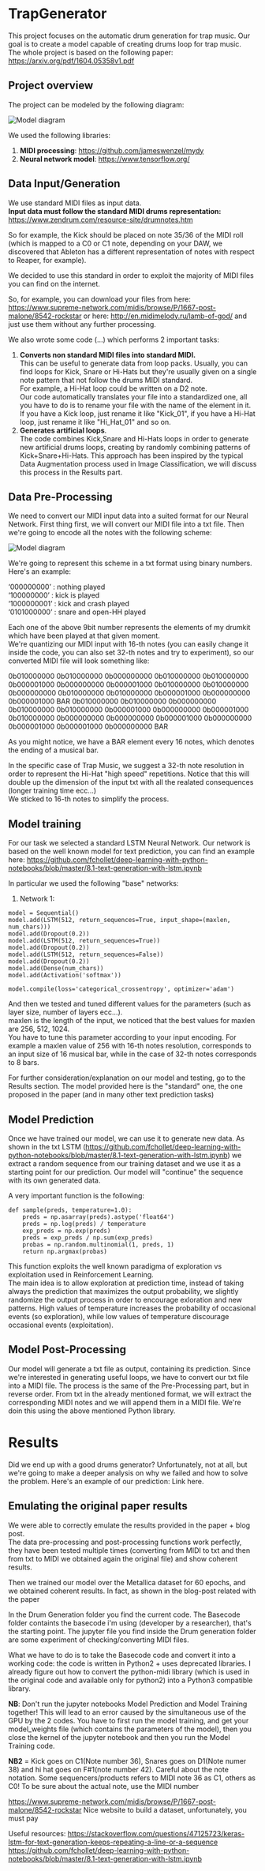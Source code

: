 # TrapGenerator
This project focuses on the automatic drum generation for trap music. Our goal is to create a model capable of creating drums loop for trap music.
<br>The whole project is based on the following paper: https://arxiv.org/pdf/1604.05358v1.pdf


## Project overview
The project can be modeled by the following diagram:


![Model diagram](https://i.imgur.com/BtYp4Sr.png)


We used the following libraries: 
1. **MIDI processing**: https://github.com/jameswenzel/mydy
2. **Neural network model**: https://www.tensorflow.org/


## Data Input/Generation
We use standard MIDI files as input data.<br> **Input data must follow the standard MIDI drums representation:** https://www.zendrum.com/resource-site/drumnotes.htm <br>

So for example, the Kick should be placed on note 35/36 of the MIDI roll (which is mapped to a C0 or C1 note, depending on your DAW, we discovered that Ableton has a different representation of notes with respect to Reaper, for example).

We decided to use this standard in order to exploit the majority of MIDI files you can find on the internet. 

So, for example, you can download your files from here: https://www.supreme-network.com/midis/browse/P/1667-post-malone/8542-rockstar or here: http://en.midimelody.ru/lamb-of-god/ and just use them without any further processing.  

We also wrote some code (...) which performs 2 important tasks:
1. **Converts non standard MIDI files into standard MIDI.** <br>This can be useful to generate data from loop packs. Usually, you can find loops for Kick, Snare or Hi-Hats but they're usually given on a single note pattern that not follow the drums MIDI standard.<br> For example, a Hi-Hat loop could be written on a D2 note. <br>Our code automatically translates your file into a standardized one, all you have to do is to rename your file with the name of the element in it. If you have a Kick loop, just rename it like "Kick_01", if you have a Hi-Hat loop, just rename it like "Hi_Hat_01" and so on.  
2. **Generates artificial loops**. <br>The code combines Kick,Snare and Hi-Hats loops in order to generate new artificial drums loops, creating by randomly combining patterns of Kick+Snare+Hi-Hats. This approach has been inspired by the typical Data Augmentation process used in Image Classification, we will discuss this process in the Results part. 

## Data Pre-Processing
We need to convert our MIDI input data into a suited format for our Neural Network. First thing first, we will convert our MIDI file into a txt file. Then we're going to encode all the notes with the following scheme:

![Model diagram](https://keunwoochoi.files.wordpress.com/2016/02/screen-shot-2016-02-23-at-10-52-12.png?w=1200)

We're going to represent this scheme in a txt format using binary numbers. Here's an example:

‘000000000’ : nothing played <br>
‘100000000’ : kick is played <br>
‘1000000001’ : kick and crash played <br>
‘0101000000’ : snare and open-HH played

Each one of the above 9bit number represents the elements of my drumkit which have been played at that given moment. <br>
We're quantizing our MIDI input with 16-th notes (you can easily change it inside the code, you can also set 32-th notes and try to experiment), so our converted MIDI file will look something like:

0b010000000 0b010000000 0b000000000 0b010000000 0b010000000 0b000001000 0b000000000 0b000001000 0b010000000 0b010000000 0b000000000 0b010000000 0b010000000 0b000001000 0b000000000 0b000001000 BAR 0b010000000 0b010000000 0b000000000 0b010000000 0b010000000 0b000001000 0b000000000 0b000001000 0b010000000 0b000000000 0b000000000 0b000001000 0b000000000 0b000001000 0b000001000 0b000000000 BAR 

As you might notice, we have a BAR element every 16 notes, which denotes the ending of a musical bar. 

In the specific case of Trap Music, we suggest a 32-th note resolution in order to represent the Hi-Hat "high speed" repetitions. Notice that this will double up the dimension of the input txt with all the realated consequences (longer training time ecc...) <br>
We sticked to 16-th notes to simplify the process. 

## Model training
For our task we selected a standard LSTM Neural Network. Our network is based on the well known model for text prediction, you can find an example here: https://github.com/fchollet/deep-learning-with-python-notebooks/blob/master/8.1-text-generation-with-lstm.ipynb

In particular we used the following "base" networks:
1. Network 1:
```
model = Sequential()
model.add(LSTM(512, return_sequences=True, input_shape=(maxlen, num_chars)))
model.add(Dropout(0.2))
model.add(LSTM(512, return_sequences=True))
model.add(Dropout(0.2))
model.add(LSTM(512, return_sequences=False))
model.add(Dropout(0.2))
model.add(Dense(num_chars))
model.add(Activation('softmax'))
 
model.compile(loss='categorical_crossentropy', optimizer='adam')
```
And then we tested and tuned different values for the parameters (such as layer size, number of layers ecc...). <br> maxlen is the length of the input, we noticed that the best values for maxlen are 256, 512, 1024. <br>
You have to tune this parameter according to your input encoding. For example a maxlen value of 256 with 16-th notes resolution, corresponds to an input size of 16 musical bar, while in the case of 32-th notes corresponds to 8 bars. 

For further consideration/explanation on our model and testing, go to the Results section. The model provided here is the "standard" one, the one proposed in the paper (and in many other text prediction tasks)

## Model Prediction 
Once we have trained our model, we can use it to generate new data. As shown in the txt LSTM (https://github.com/fchollet/deep-learning-with-python-notebooks/blob/master/8.1-text-generation-with-lstm.ipynb) we extract a random sequence from our training dataset and we use it as a starting point for our prediction. Our model will "continue" the sequence with its own generated data.

A very important function is the following:
```
def sample(preds, temperature=1.0):
    preds = np.asarray(preds).astype('float64')
    preds = np.log(preds) / temperature
    exp_preds = np.exp(preds)
    preds = exp_preds / np.sum(exp_preds)
    probas = np.random.multinomial(1, preds, 1)
    return np.argmax(probas)
```
This function exploits the well known paradigma of exploration vs exploitation used in Reinforcement Learning. <br>
The main idea is to allow exploration at prediction time, instead of taking always the prediction that maximizes the output probability, we slightly randomize the output process in order to encourage exloration and new patterns. High values of temperature increases the probability of occasional events (so exploration), while low values of temperature discourage occasional events (exploitation). 

## Model Post-Processing
Our model will generate a txt file as output, containing its prediction. Since we're interested in generating useful loops, we have to convert our txt file into a MIDI file.
The process is the same of the Pre-Processing part, but in reverse order. 
From txt in the already mentioned format, we will extract the corresponding MIDI notes and we will append them in a MIDI file. We're doin this using the above mentioned Python library. 


# Results
Did we end up with a good drums generator? Unfortunately, not at all, but we're going to make a deeper analysis on why we failed and how to solve the problem.
Here's an example of our prediction: Link here.

## Emulating the original paper results
We were able to correctly emulate the results provided in the paper + blog post. <br>
The data pre-processing and post-processing functions work perfectly, they have been tested multiple times (converting from MIDI to txt and then from txt to MIDI we obtained again the original file) and show coherent results.

Then we trained our model over the Metallica dataset for 60 epochs, and we obtained coherent results. In fact, as shown in the blog-post related with the paper 






































In the Drum Generation folder you find the current code. The Basecode folder containts the basecode i'm using (developer by a researcher), that's the starting point. The jupyter file you find inside the Drum generation folder are some experiment of checking/converting MIDI files.

What we have to do is to take the Basecode code and convert it into a working code: the code is written in Python2 + uses deprecated libraries. I already figure out how to convert the python-midi library (which is used in the original code and available only for python2) into a Python3 compatible library. 

**NB**: Don't run the jupyter notebooks Model Prediction and Model Training together! This will lead to an error caused by the simultaneous use of the GPU by the 2 codes. You have to first run the model training, and get your model_weights file (which contains the parameters of the model), then you close the kernel of the jupyter notebook and then you run the Model Training code. 

**NB2** = Kick goes on C1(Note number 36), Snares goes on D1(Note numer 38)  and hi hat goes on F#1(note number 42). Careful about the note notation. Some sequencers/products refers to MIDI note 36 as C1, others as C0! To be sure about the actual note, use the MIDI number

https://www.supreme-network.com/midis/browse/P/1667-post-malone/8542-rockstar Nice website to build a dataset, unfortunately, you must pay 

Useful resources: https://stackoverflow.com/questions/47125723/keras-lstm-for-text-generation-keeps-repeating-a-line-or-a-sequence 
https://github.com/fchollet/deep-learning-with-python-notebooks/blob/master/8.1-text-generation-with-lstm.ipynb
